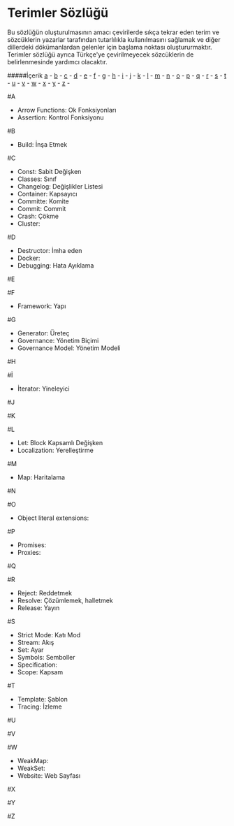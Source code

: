 # Terimler Sözlüğü

Bu sözlüğün oluşturulmasının amacı çevirilerde sıkça tekrar eden terim ve sözcüklerin yazarlar tarafından tutarlılıkla kullanılmasını sağlamak ve diğer dillerdeki dökümanlardan gelenler için başlama noktası oluştururmaktır.
Terimler sözlüğü ayrıca Türkçe'ye çevirilmeyecek sözcüklerin de belirlenmesinde yardımcı olacaktır.

#####İçerik
[a](#a) -
[b](#b) -
[c](#c) -
[d](#d) -
[e](#e) -
[f](#f) -
[g](#g) -
[h](#h) -
[i](#i) -
[j](#j) -
[k](#k) -
[l](#l) -
[m](#m) -
[n](#n) -
[o](#o) -
[p](#p) -
[q](#q) -
[r](#r) -
[s](#s) -
[t](#t) -
[u](#u) -
[v](#v) -
[w](#w) -
[x](#x) -
[y](#y) -
[z](#z) -

#A
 * Arrow Functions: Ok Fonksiyonları
 * Assertion: Kontrol Fonksiyonu

#B
 * Build: İnşa Etmek


#C
 * Const: Sabit Değişken
 * Classes: Sınıf
 * Changelog: Değişlikler Listesi
 * Container: Kapsayıcı
 * Committe: Komite
 * Commit: Commit
 * Crash: Çökme
 * Cluster: 


#D
 * Destructor: İmha eden
 * Docker: 
 * Debugging: Hata Ayıklama


#E


#F
 * Framework: Yapı

#G
 * Generator: Üreteç
 * Governance: Yönetim Biçimi
 * Governance Model: Yönetim Modeli

#H


#İ
 * İterator: Yineleyici


#J


#K


#L
 * Let: Block Kapsamlı Değişken 
 * Localization: Yerelleştirme


#M
 * Map: Haritalama
 
#N


#O
 * Object literal extensions:


#P
 * Promises:
 * Proxies:

#Q


#R
 * Reject: Reddetmek
 * Resolve: Çözümlemek, halletmek
 * Release: Yayın

#S
 * Strict Mode: Katı Mod
 * Stream: Akış
 * Set: Ayar
 * Symbols: Semboller
 * Specification:
 * Scope: Kapsam


#T
 * Template: Şablon
 * Tracing: İzleme

#U


#V


#W
 * WeakMap:
 * WeakSet:
 * Website: Web Sayfası

#X


#Y


#Z
